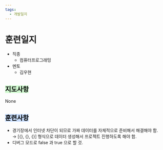 ```yaml
---
tags:
  - 개발일지
---
```

# 훈련일지

- 직종
	- 컴퓨터프로그래밍
- 멘토
	- 김우현
## <mark style="background: #BBFABBA6;">지도사항</mark>

None

## <mark style="background: #ADCCFFA6;">훈련사항</mark>

- 경기장에서 인터넷 차단이 되므로 가짜 데이터를 자체적으로 준비해서 해결해야 함. → [{}, {}, {}] 형식으로 데이터 생성해서 프로젝트 진행하도록 해야 함.
- 디버그 모드로 false 과 true 으로 할 것.